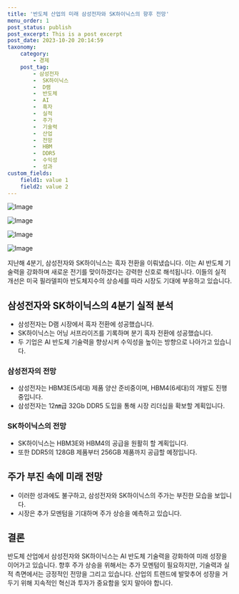 ```yaml
---
title: '반도체 산업의 미래 삼성전자와 SK하이닉스의 향후 전망'
menu_order: 1
post_status: publish
post_excerpt: This is a post excerpt
post_date: 2023-10-20 20:14:59
taxonomy:
    category:
        - 경제
    post_tag:
        - 삼성전자
        -  SK하이닉스
        -  D램
        -  반도체
        -  AI
        -  흑자
        -  실적
        -  주가
        -  기술력
        -  산업
        -  전망
        -  HBM
        -  DDR5
        -  수익성
        -  성과
custom_fields:
    field1: value 1
    field2: value 2
---
```


![Image](https://imgnews.pstatic.net/image/037/2024/02/05/0000033798_001_20240205090201099.jpg?type=w647)

![Image](https://imgnews.pstatic.net/image/037/2024/02/05/0000033798_002_20240205090201162.jpg?type=w647)

![Image](https://imgnews.pstatic.net/image/037/2024/02/05/0000033798_003_20240205090201214.jpg?type=w647)

![Image](https://imgnews.pstatic.net/image/037/2024/02/05/0000033798_004_20240205090201284.jpg?type=w647)


지난해 4분기, 삼성전자와 SK하이닉스는 흑자 전환을 이뤄냈습니다. 이는 AI 반도체 기술력을 강화하며 새로운 전기를 맞이하겠다는 강력한 신호로 해석됩니다. 이들의 실적 개선은 미국 필라델피아 반도체지수의 상승세를 따라 시장도 기대에 부응하고 있습니다.

## 삼성전자와 SK하이닉스의 4분기 실적 분석
- 삼성전자는 D램 시장에서 흑자 전환에 성공했습니다. 
- SK하이닉스는 어닝 서프라이즈를 기록하며 분기 흑자 전환에 성공했습니다. 
- 두 기업은 AI 반도체 기술력을 향상시켜 수익성을 높이는 방향으로 나아가고 있습니다.

### 삼성전자의 전망
- 삼성전자는 HBM3E(5세대) 제품 양산 준비중이며, HBM4(6세대)의 개발도 진행 중입니다.
- 삼성전자는 12㎚급 32Gb DDR5 도입을 통해 시장 리더십을 확보할 계획입니다.

### SK하이닉스의 전망
- SK하이닉스는 HBM3E와 HBM4의 공급을 원활히 할 계획입니다.
- 또한 DDR5의 128GB 제품부터 256GB 제품까지 공급할 예정입니다.

## 주가 부진 속에 미래 전망
- 이러한 성과에도 불구하고, 삼성전자와 SK하이닉스의 주가는 부진한 모습을 보입니다.
- 시장은 추가 모멘텀을 기대하며 주가 상승을 예측하고 있습니다.

## 결론
반도체 산업에서 삼성전자와 SK하이닉스는 AI 반도체 기술력을 강화하여 미래 성장을 이어가고 있습니다. 향후 주가 상승을 위해서는 추가 모멘텀이 필요하지만, 기술력과 실적 측면에서는 긍정적인 전망을 그리고 있습니다. 산업의 트렌드에 발맞추어 성장을 거두기 위해 지속적인 혁신과 투자가 중요함을 잊지 말아야 합니다.
